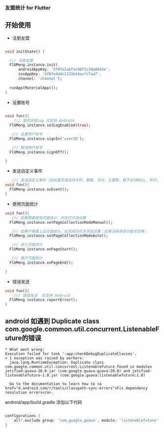 ### 友盟统计 for Flutter

## 开始使用

- 注册友盟

```dart

void initState() {

  /// 注册友盟
  FlUMeng.instance.init(
      androidAppKey: '5f8fe2abfac90f1c19a8642e',
      iosAppKey: '5f8fe4d4c1122b44acfc7aa7',
      channel: 'channel');
  
  runApp(MaterialApp());
}

```

- 设置账号
```dart
  
void fun(){
    /// 是否开启log 仅支持 Android
  FlUMeng.instance.setLogEnabled(true);

   /// 设置用户账号
  FlUMeng.instance.signIn('userID');

   /// 取消用户账号
  FlUMeng.instance.signOff();

}
```

- 发送自定义事件
```dart
   /// 发送自定义事件（目前属性值支持字符、整数、浮点、长整数，暂不支持NULL、布尔、MAP、数组）
void fun(){
  FlUMeng.instance.onEvent();
}
```

- 使用页面统计
```dart
void fun(){
   /// 如果需要使用页面统计，则先打开该设置
  FlUMeng.instance.setPageCollectionModeManual();

   /// 如果不需要上述页面统计，在完成后可关闭该设置；如果没有用该功能可忽略；
  FlUMeng.instance.setPageCollectionModeAuto();

   /// 进入页面统计 
  FlUMeng.instance.onPageStart();

   /// 离开页面统计
  FlUMeng.instance.onPageEnd();

}
```
- 错误发送
```dart
void fun(){
    /// 错误发送  仅支持 Android
  FlUMeng.instance.reportError();
}
```


## android 如遇到 Duplicate class com.google.common.util.concurrent.ListenableFuture的错误

```shell script
* What went wrong:
Execution failed for task ':app:checkDebugDuplicateClasses'.
> 1 exception was raised by workers:
  java.lang.RuntimeException: Duplicate class com.google.common.util.concurrent.ListenableFuture found in modules jetified-guava-20.0.jar (com.google.guava:guava:20.0) and jetified-listenablefuture-1.0.jar (com.google.guava:listenablefuture:1.0)

  Go to the documentation to learn how to <a href="d.android.com/r/tools/classpath-sync-errors">Fix dependency resolution errors</a>.
```

android/app/build.gradle 添加以下代码

```groovy

configurations {
    all*.exclude group: 'com.google.guava', module: 'listenablefuture'
}

```
